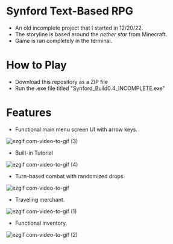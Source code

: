 # Synford Text-Based RPG
- An old incomplete project that I started in 12/20/22.
- The storyline is based around the *nether star* from Minecraft.
- Game is ran completely in the terminal.

# How to Play
- Download this repository as a ZIP file
- Run the .exe file titled "Synford_Build0.4_INCOMPLETE.exe"

# Features
- Functional main menu screen UI with arrow keys.

![ezgif com-video-to-gif (3)](https://github.com/wewewe08/Synford-Text-Based-RPG/assets/31106392/4bb99c51-27e1-40e1-86b2-40218f1e99cd)

- Built-in Tutorial

![ezgif com-video-to-gif (4)](https://github.com/wewewe08/Synford-Text-Based-RPG/assets/31106392/9e543ab3-c0c5-4c61-bc31-12c303826ae6)

- Turn-based combat with randomized drops.

![ezgif com-video-to-gif](https://github.com/wewewe08/Synford-Text-Based-RPG/assets/31106392/b41cf945-cb70-4c3e-9484-d4abe511f231)

- Traveling merchant.

![ezgif com-video-to-gif (1)](https://github.com/wewewe08/Synford-Text-Based-RPG/assets/31106392/7bb86b2e-6812-4746-8e2c-2bc0f2a9b9b8)

- Functional inventory.

![ezgif com-video-to-gif (2)](https://github.com/wewewe08/Synford-Text-Based-RPG/assets/31106392/786b4fc9-5599-42cd-877c-80b37e17246c)
